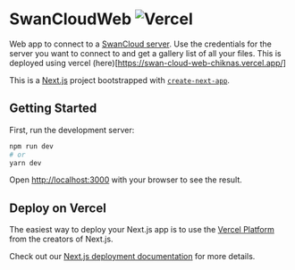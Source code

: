 # SwanCloudWeb ![Vercel](https://vercelbadge.vercel.app/api/chiknas/swancloudweb)

Web app to connect to a [SwanCloud server](https://github.com/chiknas/SwanCloudServer). Use the credentials for the server you want to connect to and
get a gallery list of all your files. This is deployed using vercel (here)[https://swan-cloud-web-chiknas.vercel.app/]

This is a [Next.js](https://nextjs.org/) project bootstrapped with [`create-next-app`](https://github.com/vercel/next.js/tree/canary/packages/create-next-app).

## Getting Started

First, run the development server:

```bash
npm run dev
# or
yarn dev
```

Open [http://localhost:3000](http://localhost:3000) with your browser to see the result.

## Deploy on Vercel

The easiest way to deploy your Next.js app is to use the [Vercel Platform](https://vercel.com/new?utm_medium=default-template&filter=next.js&utm_source=create-next-app&utm_campaign=create-next-app-readme) from the creators of Next.js.

Check out our [Next.js deployment documentation](https://nextjs.org/docs/deployment) for more details.
